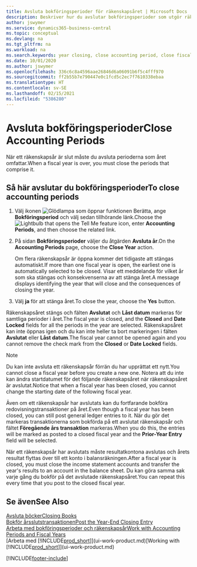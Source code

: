 ```yaml
---
title: Avsluta bokföringsperioder för räkenskapsåret | Microsoft Docs
description: Beskriver hur du avslutar bokföringsperioder som utgör räkenskapsåret.
author: jswymer
ms.service: dynamics365-business-central
ms.topic: conceptual
ms.devlang: na
ms.tgt_pltfrm: na
ms.workload: na
ms.search.keywords: year closing, close accounting period, close fiscal year, bank account detailed trial balance
ms.date: 10/01/2020
ms.author: jswymer
ms.openlocfilehash: 336c6c8a4596aae26846d6a06091b6f5c4fff970
ms.sourcegitcommit: ff2b55b7e790447e0c1fcd5c2ec7f7610338ebaa
ms.translationtype: HT
ms.contentlocale: sv-SE
ms.lasthandoff: 02/15/2021
ms.locfileid: "5386280"
---
```

# <a name="close-accounting-periods"></a><span data-ttu-id="be291-103">Avsluta bokföringsperioder</span><span class="sxs-lookup"><span data-stu-id="be291-103">Close Accounting Periods</span></span>
<span data-ttu-id="be291-104">När ett räkenskapsår är slut måste du avsluta perioderna som året omfattar.</span><span class="sxs-lookup"><span data-stu-id="be291-104">When a fiscal year is over, you must close the periods that comprise it.</span></span>

## <a name="to-close-accounting-periods"></a><span data-ttu-id="be291-105">Så här avslutar du bokföringsperioder</span><span class="sxs-lookup"><span data-stu-id="be291-105">To close accounting periods</span></span>
1. <span data-ttu-id="be291-106">Välj ikonen ![Glödlampa som öppnar funktionen Berätta](media/ui-search/search_small.png "Berätta vad du vill göra"), ange **Bokföringsperiod** och välj sedan tillhörande länk.</span><span class="sxs-lookup"><span data-stu-id="be291-106">Choose the ![Lightbulb that opens the Tell Me feature](media/ui-search/search_small.png "Tell me what you want to do") icon, enter **Accounting Periods**, and then choose the related link.</span></span>
2. <span data-ttu-id="be291-107">På sidan **Bokföringsperioder** väljer du åtgärden **Avsluta år**.</span><span class="sxs-lookup"><span data-stu-id="be291-107">On the **Accounting Periods** page, choose the **Close Year** action.</span></span>

    <span data-ttu-id="be291-108">Om flera räkenskapsår är öppna kommer det tidigaste att stängas automatiskt.</span><span class="sxs-lookup"><span data-stu-id="be291-108">If more than one fiscal year is open, the earliest one is automatically selected to be closed.</span></span> <span data-ttu-id="be291-109">Visar ett meddelande för vilket år som ska stängas och konsekvenserna av att stänga året.</span><span class="sxs-lookup"><span data-stu-id="be291-109">A message displays identifying the year that will close and the consequences of closing the year.</span></span>
3. <span data-ttu-id="be291-110">Välj **ja** för att stänga året.</span><span class="sxs-lookup"><span data-stu-id="be291-110">To close the year, choose the **Yes** button.</span></span>

<span data-ttu-id="be291-111">Räkenskapsåret stängs och fälten **Avslutat** och **Låst datum** markeras för samtliga perioder i året.</span><span class="sxs-lookup"><span data-stu-id="be291-111">The fiscal year is closed, and the **Closed** and **Date Locked** fields for all the periods in the year are selected.</span></span> <span data-ttu-id="be291-112">Räkenskapsåret kan inte öppnas igen och du kan inte heller ta bort markeringen i fälten **Avslutat** eller **Låst datum**.</span><span class="sxs-lookup"><span data-stu-id="be291-112">The fiscal year cannot be opened again and you cannot remove the check mark from the **Closed** or **Date Locked** fields.</span></span>

> [!NOTE]  
>   <span data-ttu-id="be291-113">Du kan inte avsluta ett räkenskapsår förrän du har upprättat ett nytt.</span><span class="sxs-lookup"><span data-stu-id="be291-113">You cannot close a fiscal year before you create a new one.</span></span> <span data-ttu-id="be291-114">Notera att du inte kan ändra startdatumet för det följande räkenskapsåret när räkenskapsåret är avslutat.</span><span class="sxs-lookup"><span data-stu-id="be291-114">Notice that when a fiscal year has been closed, you cannot change the starting date of the following fiscal year.</span></span>

<span data-ttu-id="be291-115">Även om ett räkenskapsår har avslutats kan du fortfarande bokföra redovisningstransaktioner på året.</span><span class="sxs-lookup"><span data-stu-id="be291-115">Even though a fiscal year has been closed, you can still post general ledger entries to it.</span></span> <span data-ttu-id="be291-116">När du gör det markeras transaktionerna som bokförda på ett avslutat räkenskapsår och fältet **Föregående års transaktion** markeras.</span><span class="sxs-lookup"><span data-stu-id="be291-116">When you do this, the entries will be marked as posted to a closed fiscal year and the **Prior-Year Entry** field will be selected.</span></span>

<span data-ttu-id="be291-117">När ett räkenskapsår har avslutats måste resultatkontona avslutas och årets resultat flyttas över till ett konto i balansräkningen.</span><span class="sxs-lookup"><span data-stu-id="be291-117">After a fiscal year is closed, you must close the income statement accounts and transfer the year's results to an account in the balance sheet.</span></span> <span data-ttu-id="be291-118">Du kan göra samma sak varje gång du bokför på det avslutade räkenskapsåret.</span><span class="sxs-lookup"><span data-stu-id="be291-118">You can repeat this every time that you post to the closed fiscal year.</span></span>

## <a name="see-also"></a><span data-ttu-id="be291-119">Se även</span><span class="sxs-lookup"><span data-stu-id="be291-119">See Also</span></span>

[<span data-ttu-id="be291-120">Avsluta böcker</span><span class="sxs-lookup"><span data-stu-id="be291-120">Closing Books</span></span>](year-close-books.md)  
[<span data-ttu-id="be291-121">Bokför årsslutstransaktionen</span><span class="sxs-lookup"><span data-stu-id="be291-121">Post the Year-End Closing Entry</span></span>](year-how-post-year-end-close-entry.md)  
[<span data-ttu-id="be291-122">Arbeta med bokföringsperioder och räkenskapsår</span><span class="sxs-lookup"><span data-stu-id="be291-122">Work with Accounting Periods and Fiscal Years</span></span>](finance-accounting-periods-and-fiscal-years.md)  
<span data-ttu-id="be291-123">[Arbeta med [!INCLUDE[prod_short](includes/prod_short.md)]](ui-work-product.md)</span><span class="sxs-lookup"><span data-stu-id="be291-123">[Working with [!INCLUDE[prod_short](includes/prod_short.md)]](ui-work-product.md)</span></span>


[!INCLUDE[footer-include](includes/footer-banner.md)]